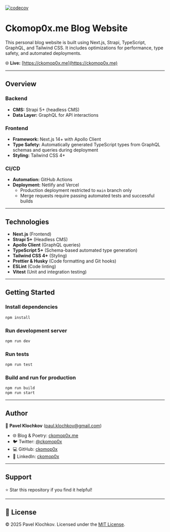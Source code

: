 [![codecov](https://codecov.io/gh/ckomop0x/ckomop0x.me.site/branch/main/graph/badge.svg?token=ENO8W3HTIX)](https://codecov.io/gh/ckomop0x/ckomop0x.me.site)

# Ckomop0x.me Blog Website

This personal blog website is built using Next.js, Strapi, TypeScript, GraphQL, and Tailwind CSS. It includes optimizations for performance, type safety, and automated deployments.

🌐 **Live:** [https://ckomop0x.me](https://ckomop0x.me)

---

## Overview

### Backend
- **CMS:** Strapi 5+ (headless CMS)
- **Data Layer:** GraphQL for API interactions

### Frontend
- **Framework:** Next.js 14+ with Apollo Client
- **Type Safety:** Automatically generated TypeScript types from GraphQL schemas and queries during deployment
- **Styling:** Tailwind CSS 4+

### CI/CD
- **Automation:** GitHub Actions
- **Deployment:** Netlify and Vercel
  - Production deployment restricted to `main` branch only
  - Merge requests require passing automated tests and successful builds

---

## Technologies

- **Next.js** (Frontend)
- **Strapi 5+** (Headless CMS)
- **Apollo Client** (GraphQL queries)
- **TypeScript 5+** (Schema-based automated type generation)
- **Tailwind CSS 4+** (Styling)
- **Prettier & Husky** (Code formatting and Git hooks)
- **ESLint** (Code linting)
- **Vitest** (Unit and integration testing)

---

## Getting Started

### Install dependencies

```sh
npm install
```

### Run development server

```sh
npm run dev
```

### Run tests

```sh
npm run test
```

### Build and run for production

```sh
npm run build
npm run start
```

---

## Author

👤 **Pavel Klochkov** ([paul.klochkov@gmail.com](mailto:paul.klochkov@gmail.com))

- 🌐 Blog & Poetry: [ckomop0x.me](https://ckomop0x.me)
- 🐦 Twitter: [@ckomop0x](https://twitter.com/ckomop0x)
- 💻 GitHub: [ckomop0x](https://github.com/ckomop0x)
- 🔗 LinkedIn: [ckomop0x](https://linkedin.com/in/ckomop0x)

---

## Support

⭐️ Star this repository if you find it helpful!

---

## 📝 License

© 2025 Pavel Klochkov. Licensed under the [MIT License](LICENSE).

